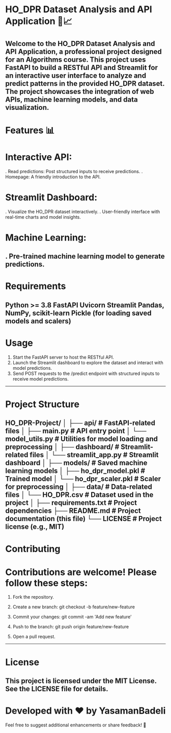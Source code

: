 # HO_DPR Dataset Analysis and API Application 🧠📈
Welcome to the HO_DPR Dataset Analysis and API Application, a professional project designed for an Algorithms course. This project uses FastAPI to build a RESTful API and Streamlit for an interactive user interface to analyze and predict patterns in the provided HO_DPR dataset. The project showcases the integration of web APIs, machine learning models, and data visualization.
---

# Features 📊
# Interactive API:
. Read predictions: Post structured inputs to receive predictions.
. Homepage: A friendly introduction to the API.
# Streamlit Dashboard:
. Visualize the HO_DPR dataset interactively.
. User-friendly interface with real-time charts and model insights.
# Machine Learning:
. Pre-trained machine learning model to generate predictions.
---

# Requirements
Python >= 3.8
FastAPI
Uvicorn
Streamlit
Pandas, NumPy, scikit-learn
Pickle (for loading saved models and scalers)
---

# Usage
1. Start the FastAPI server to host the RESTful API.
2. Launch the Streamlit dashboard to explore the dataset and interact with model predictions.
3. Send POST requests to the /predict endpoint with structured inputs to receive model predictions.
---

# Project Structure

HO_DPR-Project/
│
├── api/                           # FastAPI-related files
│   ├── main.py                    # API entry point
│   └── model_utils.py             # Utilities for model loading and preprocessing
│
├── dashboard/                     # Streamlit-related files
│   └── streamlit_app.py           # Streamlit dashboard
│
├── models/                        # Saved machine learning models
│   ├── ho_dpr_model.pkl           # Trained model
│   └── ho_dpr_scaler.pkl          # Scaler for preprocessing
│
├── data/                          # Data-related files
│   └── HO_DPR.csv                 # Dataset used in the project
│
├── requirements.txt               # Project dependencies
├── README.md                      # Project documentation (this file)
└── LICENSE                        # Project license (e.g., MIT)
---

# Contributing
# Contributions are welcome! Please follow these steps:

1. Fork the repository.
2. Create a new branch:
git checkout -b feature/new-feature

3. Commit your changes:
git commit -am 'Add new feature'

4. Push to the branch:
git push origin feature/new-feature

5. Open a pull request.
---

# License
This project is licensed under the MIT License. See the LICENSE file for details.
---

# Developed with ❤️ by YasamanBadeli 
Feel free to suggest additional enhancements or share feedback! 🚀
